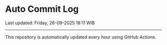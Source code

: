 # Auto Commit Log

Last updated: Friday, 26-09-2025 18:11 WIB

---

This repository is automatically updated every hour using GitHub Actions.
